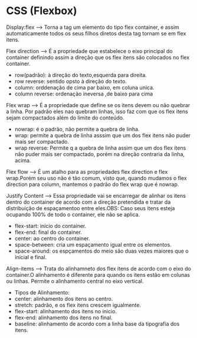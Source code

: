 # CSS (Flexbox)

Display:flex --> Torna a tag um elemento do tipo flex container, e assim automaticamente todos os seus filhos diretos desta tag tornam se em flex itens.

Flex direction -->  É a propriedade que estabelece o eixo principal do container definindo assim a direção que os flex itens são colocados no flex container.

* row(padrão): à direção do texto,esquerda para direita.
* row reverse: sentido opsto à direção do texto.
* column: orddenação de cima par baixo, em coluna unica.
* column reverse: ordenação ineversa ,de baixo para cima 

Flex wrap --> É a propriedade que define se os itens devem ou não quebrar a linha. Por padrão eles nao quebram linhas, isso faz com que os flex itens sejam compactados além do limite do conteúdo.

* nowrap: é o padrão, não permite a quebra de linha.
* wrap: permite a quebra de linha asssim que um dos flex itens não puder mais ser compactado.
* wrap reverse: Permite q a quebra de linha assim que um dos flex itens não puder mais ser compactado, porém na direção contraria da linha, acima.

Flex flow --> É um atalho para as propriedades flex direction e flex wrap.Porém seu uso não é tão comum, visto que, quando mudamos o flex direction para column, mantemos o padrão do flex wrap que é nowrap.

Justify Content --> Essa propriedade vai se encarregar de alinhar os itens dentro do container de acordo com a direção pretendida e tratar da distribuição de espaçamentoo entre eles.OBS: Caso seus itens esteja ocupando 100% de todo o container, ele não se aplica.

* flex-start: inicio do container.
* flex-end: final do container.
* center: ao centro do container.
* space-between: cria um espaçamento igual entre os elementos.
* space-around: os espçamentos do meio são duas vezes maiores que o inicial e final.

Align-items --> Trata do alinhamneto dos flex itens de acordo com o eixo do container.O alinhamento é diferente para quando os itens estão em colunas ou linhas. Permite o alinhamento central no eixo vertical.
* Tipos de Alinhamento:
* center: alinhamento dos itens ao centro.
* stretch: padrão, e os flex itens crescem igualmente. 
* flex-start: alinhamento dos itens no inicio.
* flex-end: alinhamento dos itens no final.
* baseline: alinhamento de acordo com a linha base da tipografia dos itens.



